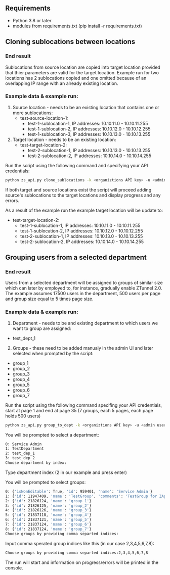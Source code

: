 ## Requirements

- Python 3.8 or later
- modules from requirements.txt (pip install -r requirements.txt)


## Cloning sublocations between locations

### End result

Sublocations from source location are copied into target location provided that thier parameters are valid for the target location.
Example run for two locations has 2 sublocations copied and one omitted because of an overlapping IP range with an already existing location.

### Example data & example run:

1. Source location - needs to be an existing location that contains one or more sublocations:
    - test-source-location-1:
        - test-1-sublocation-1, IP addresses: 10.10.11.0 - 10.10.11.255
        - test-1-sublocation-2, IP addresses: 10.10.12.0 - 10.10.12.255
        - test-1-sublocation-3, IP addresses: 10.10.13.0 - 10.10.13.255
2. Target location - needs to be an existing location:
    - test-target-location-2:
        - test-2-sublocation-1, IP addresses: 10.10.13.0 - 10.10.13.255
        - test-2-sublocation-2, IP addresses: 10.10.14.0 - 10.10.14.255
        
Run the script using the following command and specifying your API credentials:

```bash
python zs_api.py clone_sublocations -k <organiztions API key> -u <admin user name> -p <admin user password> test-source-location-1 test-target-location-2
```
If both target and source locations exist the script will proceed adding source's sublocations to the target locations and display progress and any errors.


As a result of the example run the example target location will be update to:
- test-target-location-2:
    - test-1-sublocation-1, IP addresses: 10.10.11.0 - 10.10.11.255
    - test-1-sublocation-2, IP addresses: 10.10.12.0 - 10.10.12.255
    - test-2-sublocation-1, IP addresses: 10.10.13.0 - 10.10.13.255
    - test-2-sublocation-2, IP addresses: 10.10.14.0 - 10.10.14.255



## Grouping users from a selected department

### End result

Users from a selected department will be assigned to groups of similar size which can later by employed to, for instance, gradually 
enable ZTunnel 2.0. The example assumes 17500 users in the department, 500 users per page and group size equal to 5 times page size.

### Example data & example run:

1. Department - needs to be and existing department to which users we want to group are assigned:
 - test_dept_1
 
2. Groups - these need to be added manualy in the admin UI and later selected when prompted by the script:
 - group_1
 - group_2
 - group_3
 - group_4
 - group_5
 - group_6
 - group_7


Run the script using the following command specifing your API credentials, 
start at page 1 and end at page 35 (7 groups, each 5 pages, each page holds 500 users)

```bash
python zs_api.py group_to_dept -k <organiztions API key> -u <admin user name> -p <admin user password> -start 1 -end 35
```

You will be prompted to select a department:
```bash
0: Service Admin
1: TestDepartment
2: test_dep_1
3: test_dep_2
Choose department by index:

```
Type department index (2 in our example and press enter)

You will be prompted to select groups:
```bash
0: {'isNonEditable': True, 'id': 959401, 'name': 'Service Admin'}
1: {'id': 11947409, 'name': 'TestGroup', 'comments': 'TestGroup for ZApp new versions and ZTunnel 2.0'}
2: {'id': 21826124, 'name': 'group_1'}
3: {'id': 21826125, 'name': 'group_2'}
4: {'id': 21826126, 'name': 'group_3'}
5: {'id': 21837118, 'name': 'group_4'}
6: {'id': 21837121, 'name': 'group_5'}
7: {'id': 21837124, 'name': 'group_6'}
8: {'id': 21837124, 'name': 'group_7'}
Choose groups by providing comma separted indices:

```

Input comma sperated group indices like this (in our case 2,3,4,5,6,7,8):

```bash
Choose groups by providing comma separted indices:2,3,4,5,6,7,8
```

The run will start and information on progress/errors will be printed in the console.